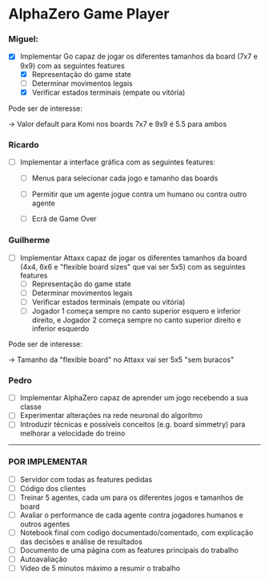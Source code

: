 # AlphaZero Game Player

### Miguel:
- [x] Implementar Go capaz de jogar os diferentes tamanhos da board (7x7 e 9x9) com as seguintes features
  - [x] Representação do game state
  - [ ] Determinar movimentos legais
  - [x] Verificar estados terminais (empate ou vitória)

Pode ser de interesse:

-> Valor default para Komi nos boards 7x7 e 9x9 é 5.5 para ambos

### Ricardo
- [ ] Implementar a interface gráfica com as seguintes features:
  - [ ] Menus para selecionar cada jogo e tamanho das boards
  - [ ] Permitir que um agente jogue contra um humano ou contra outro agente
  - [ ] Ecrã de Game Over



### Guilherme
- [ ] Implementar Attaxx capaz de jogar os diferentes tamanhos da board (4x4, 6x6 e "flexible board sizes" que vai ser 5x5) com as seguintes features
  - [ ] Representação do game state
  - [ ] Determinar movimentos legais
  - [ ] Verificar estados terminais (empate ou vitória)
  - [ ] Jogador 1 começa sempre no canto superior esquero e inferior direito, e Jogador 2 começa sempre no canto superior direito e inferior esquerdo

Pode ser de interesse:

-> Tamanho da "flexible board" no Attaxx vai ser 5x5 "sem buracos"

### Pedro
- [ ] Implementar AlphaZero capaz de aprender um jogo recebendo a sua classe
- [ ] Experimentar alterações na rede neuronal do algoritmo
- [ ] Introduzir técnicas e possíveis conceitos (e.g. board simmetry) para melhorar a velocidade do treino

---
### POR IMPLEMENTAR
- [ ] Servidor com todas as features pedidas
- [ ] Código dos clientes
- [ ] Treinar 5 agentes, cada um para os diferentes jogos e tamanhos de board
- [ ] Avaliar o performance de cada agente contra jogadores humanos e outros agentes
- [ ] Notebook final com codígo documentado/comentado, com explicação das decisões e análise de resultados
- [ ] Documento de uma página com as features principais do trabalho
- [ ] Autoavaliação
- [ ] Vídeo de 5 minutos máximo a resumir o trabalho
